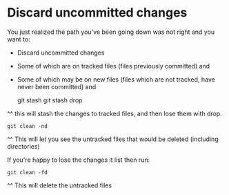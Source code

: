 # Discard uncommitted changes

You just realized the  path you've been going down was not right and you want to:

* Discard uncommitted changes
* Some of which are on tracked files (files previously committed) and
* Some of which may be on new files (files which are not tracked, have never been committed) and

	git stash
	git stash drop

^^ this will stash the changes to tracked files, and then lose them with drop.

	git clean -nd 

^^ This will let you see the untracked files that would be deleted (including directories)

If you're happy to lose the changes it list then run:

	git clean -fd

^^ This will delete the untracked files